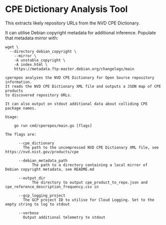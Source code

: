 # CPE Dictionary Analysis Tool

This extracts likely repository URLs from the NVD CPE Dictionary.

It can utilise Debian copyright metadata for additional inference. Populate that
metadata mirror with:

```
wget \
  --directory debian_copyright \
    --mirror \
    -A unstable_copyright \
    -A index.html \
    https://metadata.ftp-master.debian.org/changelogs/main
```

```
cperepos analyzes the NVD CPE Dictionary for Open Source repository information.
It reads the NVD CPE Dictionary XML file and outputs a JSON map of CPE products
to discovered repository URLs.

It can also output on stdout additional data about colliding CPE package names.

Usage:

    go run cmd/cperepos/main.go [flags]

The flags are:

      --cpe_dictionary
        The path to the uncompressed NVD CPE Dictionary XML file, see https://nvd.nist.gov/products/cpe

      --debian_metadata_path
            The path to a directory containing a local mirror of Debian copyright metadata, see README.md

      --output_dir
            The directory to output cpe_product_to_repo.json and cpe_reference_description_frequency.csv in

      --gcp_logging_project
        The GCP project ID to utilise for Cloud Logging. Set to the empty string to log to stdout

      --verbose
        Output additional telemetry to stdout
```
